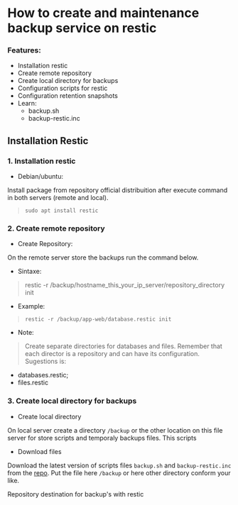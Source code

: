 # How to create and maintenance backup service on restic

### Features: 

* Installation restic
* Create remote repository
* Create local directory for backups
* Configuration scripts for restic 
* Configuration retention snapshots 
* Learn: 
  * backup.sh
  * backup-restic.inc

## Installation Restic

### 1. Installation restic

- Debian/ubuntu:

Install package from repository official distribuition after execute command in both servers (remote and local).

> ``` sudo apt install restic ``` 

### 2. Create remote repository

* Create Repository:

On the remote server store the backups run the command below.

  * Sintaxe:

> restic -r /backup/hostname_this_your_ip_server/repository_directory init

  * Example:

> `restic -r /backup/app-web/database.restic init`  

  * Note:

> Create separate directories for databases and files. Remember that each director is a repository and can have its configuration. Sugestions is:
  * databases.restic;
  * files.restic

### 3. Create local directory for backups

* Create local directory

On local server create a directory `/backup` or the other location on this file server for store scripts and temporaly backups files.
This scripts 

* Download files

Download the latest version of scripts files `backup.sh` and `backup-restic.inc` from the [repo](https://github.com/prefeitura-chapeco/backup-restic). Put the file here `/backup` or here other directory conform your like.







Repository destination for backup's with restic
